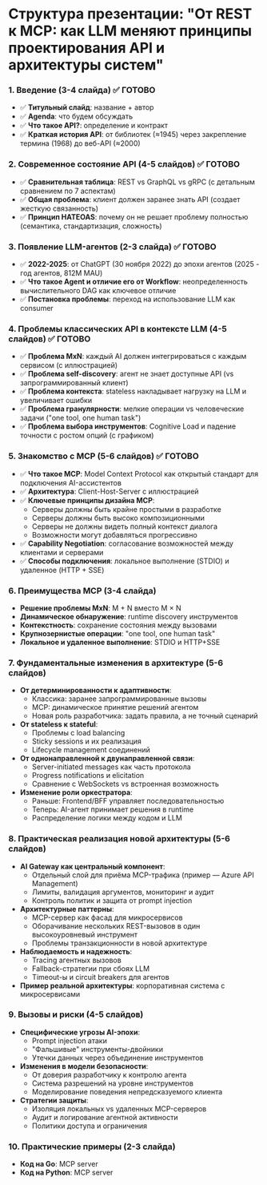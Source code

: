 # Структура презентации: "От REST к MCP: как LLM меняют принципы проектирования API и архитектуры систем"

### 1. Введение (3-4 слайда) ✅ ГОТОВО
- ✅ **Титульный слайд**: название + автор
- ✅ **Agenda**: что будем обсуждать
- ✅ **Что такое API?**: определение и контракт
- ✅ **Краткая история API**: от библиотек (≈1945) через закрепление термина (1968) до веб-API (≈2000)

### 2. Современное состояние API (4-5 слайдов) ✅ ГОТОВО
- ✅ **Сравнительная таблица**: REST vs GraphQL vs gRPC (с детальным сравнением по 7 аспектам)
- ✅ **Общая проблема**: клиент должен заранее знать API (создает жесткую связанность)
- ✅ **Принцип HATEOAS**: почему он не решает проблему полностью (семантика, стандартизация, сложность)

### 3. Появление LLM-агентов (2-3 слайда) ✅ ГОТОВО
- ✅ **2022-2025**: от ChatGPT (30 ноября 2022) до эпохи агентов (2025 - год агентов, 812M MAU)
- ✅ **Что такое Agent и отличие его от Workflow**: неопределенность вычислительного DAG как ключевое отличие
- ✅ **Постановка проблемы**: переход на использование LLM как consumer

### 4. Проблемы классических API в контексте LLM (4-5 слайдов) ✅ ГОТОВО
- ✅ **Проблема MxN**: каждый AI должен интегрироваться с каждым сервисом (с иллюстрацией)
- ✅ **Проблема self-discovery**: агент не знает доступные API (vs запрограммированный клиент)
- ✅ **Проблема контекста**: stateless накладывает нагрузку на LLM и увеличивает ошибки
- ✅ **Проблема гранулярности**: мелкие операции vs человеческие задачи ("one tool, one human task")
- ✅ **Проблема выбора инструментов**: Cognitive Load и падение точности с ростом опций (с графиком)

### 5. Знакомство с MCP (5-6 слайдов) ✅ ГОТОВО
- ✅ **Что такое MCP**: Model Context Protocol как открытый стандарт для подключения AI-ассистентов
- ✅ **Архитектура**: Client-Host-Server с иллюстрацией
- ✅ **Ключевые принципы дизайна MCP**:
  - Серверы должны быть крайне простыми в разработке
  - Серверы должны быть высоко композиционными
  - Серверы не должны видеть полный контекст диалога
  - Возможности могут добавляться прогрессивно
- ✅ **Capability Negotiation**: согласование возможностей между клиентами и серверами
- ✅ **Способы подключения**: локальное выполнение (STDIO) и удаленное (HTTP + SSE)

### 6. Преимущества MCP (3-4 слайда)
- **Решение проблемы MxN**: M + N вместо M × N
- **Динамическое обнаружение**: runtime discovery инструментов
- **Контекстность**: сохранение состояния между вызовами
- **Крупнозернистые операции**: "one tool, one human task"
- **Локальное и удаленное выполнение**: STDIO и HTTP+SSE

### 7. Фундаментальные изменения в архитектуре (5-6 слайдов)
- **От детерминированности к адаптивности**:
  - Классика: заранее запрограммированные вызовы
  - MCP: динамическое принятие решений агентом
  - Новая роль разработчика: задать правила, а не точный сценарий
- **От stateless к stateful**:
  - Проблемы с load balancing
  - Sticky sessions и их реализация
  - Lifecycle management соединений
- **От однонаправленной к двунаправленной связи**:
  - Server-initiated messages как часть протокола
  - Progress notifications и elicitation
  - Сравнение с WebSockets vs встроенная возможность
- **Изменение роли оркестратора**:
  - Раньше: Frontend/BFF управляет последовательностью
  - Теперь: AI-агент принимает решения в runtime
  - Распределение логики между кодом и LLM

### 8. Практическая реализация новой архитектуры (5-6 слайдов)
- **AI Gateway как центральный компонент**:
  - Отдельный слой для приёма MCP-трафика (пример — Azure API Management)
  - Лимиты, валидация аргументов, мониторинг и аудит
  - Контроль политик и защита от prompt injection
- **Архитектурные паттерны**:
  - MCP-сервер как фасад для микросервисов
  - Оборачивание нескольких REST-вызовов в один высокоуровневый инструмент
  - Проблемы транзакционности в новой архитектуре
- **Наблюдаемость и надежность**:
  - Tracing агентных вызовов
  - Fallback-стратегии при сбоях LLM
  - Timeout-ы и circuit breakers для агентов
- **Пример реальной архитектуры**: корпоративная система с микросервисами

### 9. Вызовы и риски (4-5 слайдов)
- **Специфические угрозы AI-эпохи**:
  - Prompt injection атаки
  - "Фальшивые" инструменты-двойники
  - Утечки данных через объединение инструментов
- **Изменения в модели безопасности**:
  - От доверия разработчику к контролю агента
  - Система разрешений на уровне инструментов
  - Моделирование поведения непредсказуемого клиента
- **Стратегии защиты**:
  - Изоляция локальных vs удаленных MCP-серверов
  - Аудит и логирование агентной активности
  - Политики доступа и ограничения

### 10. Практические примеры (2-3 слайда)
- **Код на Go**: MCP server
- **Код на Python**: MCP server
